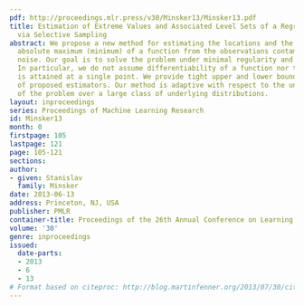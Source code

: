 ```yaml
---
pdf: http://proceedings.mlr.press/v30/Minsker13/Minsker13.pdf
title: Estimation of Extreme Values and Associated Level Sets of a Regression Function
  via Selective Sampling
abstract: We propose a new method for estimating the locations and the value of an
  absolute maximum (minimum) of a function from the observations contaminated by random
  noise. Our goal is to solve the problem under minimal regularity and shape constraints.
  In particular, we do not assume differentiability of a function nor that its maximum
  is attained at a single point. We provide tight upper and lower bounds for the performance
  of proposed estimators. Our method is adaptive with respect to the unknown parameters
  of the problem over a large class of underlying distributions.
layout: inproceedings
series: Proceedings of Machine Learning Research
id: Minsker13
month: 0
firstpage: 105
lastpage: 121
page: 105-121
sections: 
author:
- given: Stanislav
  family: Minsker
date: 2013-06-13
address: Princeton, NJ, USA
publisher: PMLR
container-title: Proceedings of the 26th Annual Conference on Learning Theory
volume: '30'
genre: inproceedings
issued:
  date-parts:
  - 2013
  - 6
  - 13
# Format based on citeproc: http://blog.martinfenner.org/2013/07/30/citeproc-yaml-for-bibliographies/
---
```

